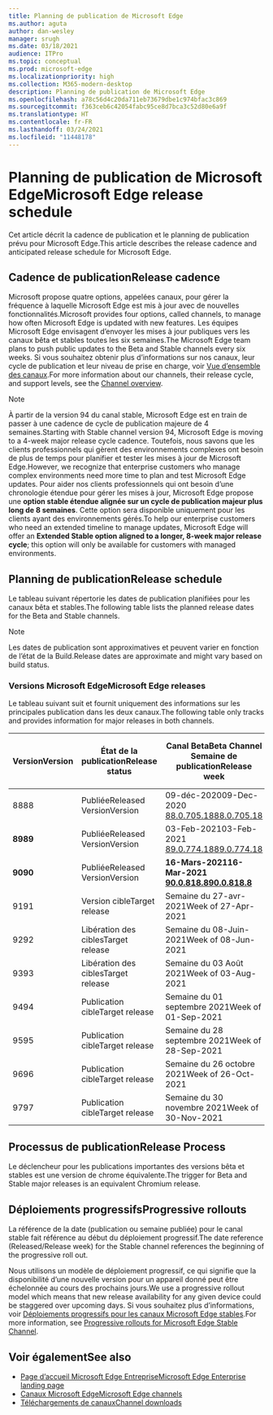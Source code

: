 ```yaml
---
title: Planning de publication de Microsoft Edge
ms.author: aguta
author: dan-wesley
manager: srugh
ms.date: 03/18/2021
audience: ITPro
ms.topic: conceptual
ms.prod: microsoft-edge
ms.localizationpriority: high
ms.collection: M365-modern-desktop
description: Planning de publication de Microsoft Edge
ms.openlocfilehash: a78c56d4c20da711eb73679dbe1c974bfac3c869
ms.sourcegitcommit: f363ceb6c42054fabc95ce8d7bca3c52d80e6a9f
ms.translationtype: HT
ms.contentlocale: fr-FR
ms.lasthandoff: 03/24/2021
ms.locfileid: "11448178"
---
```

# <a name="microsoft-edge-release-schedule"></a><span data-ttu-id="c65a9-103">Planning de publication de Microsoft Edge</span><span class="sxs-lookup"><span data-stu-id="c65a9-103">Microsoft Edge release schedule</span></span>

<span data-ttu-id="c65a9-104">Cet article décrit la cadence de publication et le planning de publication prévu pour Microsoft Edge.</span><span class="sxs-lookup"><span data-stu-id="c65a9-104">This article describes the release cadence and anticipated release schedule for Microsoft Edge.</span></span>

## <a name="release-cadence"></a><span data-ttu-id="c65a9-105">Cadence de publication</span><span class="sxs-lookup"><span data-stu-id="c65a9-105">Release cadence</span></span>

<span data-ttu-id="c65a9-106">Microsoft propose quatre options, appelées canaux, pour gérer la fréquence à laquelle Microsoft Edge est mis à jour avec de nouvelles fonctionnalités.</span><span class="sxs-lookup"><span data-stu-id="c65a9-106">Microsoft provides four options, called channels, to manage how often Microsoft Edge is updated with new features.</span></span> <span data-ttu-id="c65a9-107">Les équipes Microsoft Edge envisagent d’envoyer les mises à jour publiques vers les canaux bêta et stables toutes les six semaines.</span><span class="sxs-lookup"><span data-stu-id="c65a9-107">The Microsoft Edge team plans to push public updates to the Beta and Stable channels every six weeks.</span></span> <span data-ttu-id="c65a9-108">Si vous souhaitez obtenir plus d’informations sur nos canaux, leur cycle de publication et leur niveau de prise en charge, voir [Vue d’ensemble des canaux](./microsoft-edge-channels.md#channel-overview).</span><span class="sxs-lookup"><span data-stu-id="c65a9-108">For more information about our channels, their release cycle, and support levels, see the [Channel overview](./microsoft-edge-channels.md#channel-overview).</span></span>

> [!NOTE]
> <span data-ttu-id="c65a9-109">À partir de la version 94 du canal stable, Microsoft Edge est en train de passer à une cadence de cycle de publication majeure de 4 semaines.</span><span class="sxs-lookup"><span data-stu-id="c65a9-109">Starting with Stable channel version 94, Microsoft Edge is moving to a 4-week major release cycle cadence.</span></span> <span data-ttu-id="c65a9-110">Toutefois, nous savons que les clients professionnels qui gèrent des environnements complexes ont besoin de plus de temps pour planifier et tester les mises à jour de Microsoft Edge.</span><span class="sxs-lookup"><span data-stu-id="c65a9-110">However, we recognize that enterprise customers who manage complex environments need more time to plan and test Microsoft Edge updates.</span></span> <span data-ttu-id="c65a9-111">Pour aider nos clients professionnels qui ont besoin d’une chronologie étendue pour gérer les mises à jour, Microsoft Edge propose une **option stable étendue alignée sur un cycle de publication majeur plus long de 8 semaines**. Cette option sera disponible uniquement pour les clients ayant des environnements gérés.</span><span class="sxs-lookup"><span data-stu-id="c65a9-111">To help our enterprise customers who need an extended timeline to manage updates, Microsoft Edge will offer an **Extended Stable option aligned to a longer, 8-week major release cycle**; this option will only be available for customers with managed environments.</span></span>

## <a name="release-schedule"></a><span data-ttu-id="c65a9-112">Planning de publication</span><span class="sxs-lookup"><span data-stu-id="c65a9-112">Release schedule</span></span>

<span data-ttu-id="c65a9-113">Le tableau suivant répertorie les dates de publication planifiées pour les canaux bêta et stables.</span><span class="sxs-lookup"><span data-stu-id="c65a9-113">The following table lists the planned release dates for the Beta and Stable channels.</span></span>

> [!NOTE]
> <span data-ttu-id="c65a9-114">Les dates de publication sont approximatives et peuvent varier en fonction de l’état de la Build.</span><span class="sxs-lookup"><span data-stu-id="c65a9-114">Release dates are approximate and might vary based on build status.</span></span>

### <a name="microsoft-edge-releases"></a><span data-ttu-id="c65a9-115">Versions Microsoft Edge</span><span class="sxs-lookup"><span data-stu-id="c65a9-115">Microsoft Edge releases</span></span>

<span data-ttu-id="c65a9-116">Le tableau suivant suit et fournit uniquement des informations sur les principales publication dans les deux canaux.</span><span class="sxs-lookup"><span data-stu-id="c65a9-116">The following table only tracks and provides information for major releases in both channels.</span></span>

| <span data-ttu-id="c65a9-117">Version</span><span class="sxs-lookup"><span data-stu-id="c65a9-117">Version</span></span> | <span data-ttu-id="c65a9-118">État de la publication</span><span class="sxs-lookup"><span data-stu-id="c65a9-118">Release status</span></span> | <span data-ttu-id="c65a9-119">Canal Beta</span><span class="sxs-lookup"><span data-stu-id="c65a9-119">Beta Channel</span></span><br><span data-ttu-id="c65a9-120">Semaine de publication</span><span class="sxs-lookup"><span data-stu-id="c65a9-120">Release week</span></span> | <span data-ttu-id="c65a9-121">Canal Stable</span><span class="sxs-lookup"><span data-stu-id="c65a9-121">Stable Channel</span></span><br><span data-ttu-id="c65a9-122">Semaine de publication</span><span class="sxs-lookup"><span data-stu-id="c65a9-122">Release week</span></span> |
|---------|-----|------|--------|
| <span data-ttu-id="c65a9-123">88</span><span class="sxs-lookup"><span data-stu-id="c65a9-123">88</span></span> | <span data-ttu-id="c65a9-124">Publiée</span><span class="sxs-lookup"><span data-stu-id="c65a9-124">Released</span></span><br><span data-ttu-id="c65a9-125">Version</span><span class="sxs-lookup"><span data-stu-id="c65a9-125">Version</span></span> | <span data-ttu-id="c65a9-126">09-déc-2020</span><span class="sxs-lookup"><span data-stu-id="c65a9-126">09-Dec-2020</span></span><br>[<span data-ttu-id="c65a9-127">88.0.705.18</span><span class="sxs-lookup"><span data-stu-id="c65a9-127">88.0.705.18</span></span>](./microsoft-edge-relnote-beta-channel.md#version-88070518-december-9) | <span data-ttu-id="c65a9-128">21-jan-2021</span><span class="sxs-lookup"><span data-stu-id="c65a9-128">21-Jan-2021</span></span><br>[<span data-ttu-id="c65a9-129">88.0.705.50</span><span class="sxs-lookup"><span data-stu-id="c65a9-129">88.0.705.50</span></span>](./microsoft-edge-relnote-stable-channel.md#version-88070550-january-21)|
| **<span data-ttu-id="c65a9-130">89</span><span class="sxs-lookup"><span data-stu-id="c65a9-130">89</span></span>** | <span data-ttu-id="c65a9-131">Publiée</span><span class="sxs-lookup"><span data-stu-id="c65a9-131">Released</span></span><br><span data-ttu-id="c65a9-132">Version</span><span class="sxs-lookup"><span data-stu-id="c65a9-132">Version</span></span> | <span data-ttu-id="c65a9-133">03-Feb-2021</span><span class="sxs-lookup"><span data-stu-id="c65a9-133">03-Feb-2021</span></span><br>[<span data-ttu-id="c65a9-134">89.0.774.18</span><span class="sxs-lookup"><span data-stu-id="c65a9-134">89.0.774.18</span></span>](./microsoft-edge-relnote-beta-channel.md#version-89077418-february-3) | **<span data-ttu-id="c65a9-135">04-mars-2021</span><span class="sxs-lookup"><span data-stu-id="c65a9-135">04-Mar-2021</span></span>**<br>**[<span data-ttu-id="c65a9-136">89.0.774.45</span><span class="sxs-lookup"><span data-stu-id="c65a9-136">89.0.774.45</span></span>](./microsoft-edge-relnote-stable-channel.md#version-89077445-march-21)** |
| **<span data-ttu-id="c65a9-137">90</span><span class="sxs-lookup"><span data-stu-id="c65a9-137">90</span></span>** | <span data-ttu-id="c65a9-138">Publiée</span><span class="sxs-lookup"><span data-stu-id="c65a9-138">Released</span></span><br><span data-ttu-id="c65a9-139">Version</span><span class="sxs-lookup"><span data-stu-id="c65a9-139">Version</span></span> | **<span data-ttu-id="c65a9-140">16-Mars-2021</span><span class="sxs-lookup"><span data-stu-id="c65a9-140">16-Mar-2021</span></span>**<br>**[<span data-ttu-id="c65a9-141">90.0.818.8</span><span class="sxs-lookup"><span data-stu-id="c65a9-141">90.0.818.8</span></span>](./microsoft-edge-relnote-beta-channel.md#version-9008188-march-16)** | <span data-ttu-id="c65a9-142">Semaine du 15-Avril-2021</span><span class="sxs-lookup"><span data-stu-id="c65a9-142">Week of 15-Apr-2021</span></span> |
| <span data-ttu-id="c65a9-143">91</span><span class="sxs-lookup"><span data-stu-id="c65a9-143">91</span></span> | <span data-ttu-id="c65a9-144">Version cible</span><span class="sxs-lookup"><span data-stu-id="c65a9-144">Target release</span></span> | <span data-ttu-id="c65a9-145">Semaine du 27-avr-2021</span><span class="sxs-lookup"><span data-stu-id="c65a9-145">Week of 27-Apr-2021</span></span> | <span data-ttu-id="c65a9-146">Semaine du 27 mai-2021</span><span class="sxs-lookup"><span data-stu-id="c65a9-146">Week of 27-May-2021</span></span> |
| <span data-ttu-id="c65a9-147">92</span><span class="sxs-lookup"><span data-stu-id="c65a9-147">92</span></span> | <span data-ttu-id="c65a9-148">Libération des cibles</span><span class="sxs-lookup"><span data-stu-id="c65a9-148">Target release</span></span> | <span data-ttu-id="c65a9-149">Semaine du 08-Juin-2021</span><span class="sxs-lookup"><span data-stu-id="c65a9-149">Week of 08-Jun-2021</span></span> | <span data-ttu-id="c65a9-150">Semaine du 22 Juillet 2021</span><span class="sxs-lookup"><span data-stu-id="c65a9-150">Week of 22-Jul-2021</span></span> |
| <span data-ttu-id="c65a9-151">93</span><span class="sxs-lookup"><span data-stu-id="c65a9-151">93</span></span> | <span data-ttu-id="c65a9-152">Libération des cibles</span><span class="sxs-lookup"><span data-stu-id="c65a9-152">Target release</span></span> | <span data-ttu-id="c65a9-153">Semaine du 03 Août 2021</span><span class="sxs-lookup"><span data-stu-id="c65a9-153">Week of 03-Aug-2021</span></span> | <span data-ttu-id="c65a9-154">Semaine du 02 Septembre 2021</span><span class="sxs-lookup"><span data-stu-id="c65a9-154">Week of 02-Sep-2021</span></span> |
| <span data-ttu-id="c65a9-155">94</span><span class="sxs-lookup"><span data-stu-id="c65a9-155">94</span></span> | <span data-ttu-id="c65a9-156">Publication cible</span><span class="sxs-lookup"><span data-stu-id="c65a9-156">Target release</span></span> | <span data-ttu-id="c65a9-157">Semaine du 01 septembre 2021</span><span class="sxs-lookup"><span data-stu-id="c65a9-157">Week of 01-Sep-2021</span></span> | <span data-ttu-id="c65a9-158">Semaine du 23 septembre 2021</span><span class="sxs-lookup"><span data-stu-id="c65a9-158">Week of 23-Sep-2021</span></span> |
| <span data-ttu-id="c65a9-159">95</span><span class="sxs-lookup"><span data-stu-id="c65a9-159">95</span></span> | <span data-ttu-id="c65a9-160">Publication cible</span><span class="sxs-lookup"><span data-stu-id="c65a9-160">Target release</span></span> | <span data-ttu-id="c65a9-161">Semaine du 28 septembre 2021</span><span class="sxs-lookup"><span data-stu-id="c65a9-161">Week of 28-Sep-2021</span></span> | <span data-ttu-id="c65a9-162">Semaine du 21 octobre 2021</span><span class="sxs-lookup"><span data-stu-id="c65a9-162">Week of 21-Oct-2021</span></span> |
| <span data-ttu-id="c65a9-163">96</span><span class="sxs-lookup"><span data-stu-id="c65a9-163">96</span></span> | <span data-ttu-id="c65a9-164">Publication cible</span><span class="sxs-lookup"><span data-stu-id="c65a9-164">Target release</span></span> | <span data-ttu-id="c65a9-165">Semaine du 26 octobre 2021</span><span class="sxs-lookup"><span data-stu-id="c65a9-165">Week of 26-Oct-2021</span></span> | <span data-ttu-id="c65a9-166">Semaine du 18 novembre 2021</span><span class="sxs-lookup"><span data-stu-id="c65a9-166">Week of 18-Nov-2021</span></span> |
| <span data-ttu-id="c65a9-167">97</span><span class="sxs-lookup"><span data-stu-id="c65a9-167">97</span></span> | <span data-ttu-id="c65a9-168">Publication cible</span><span class="sxs-lookup"><span data-stu-id="c65a9-168">Target release</span></span> | <span data-ttu-id="c65a9-169">Semaine du 30 novembre 2021</span><span class="sxs-lookup"><span data-stu-id="c65a9-169">Week of 30-Nov-2021</span></span> | <span data-ttu-id="c65a9-170">Semaine du 06 janvier 2022</span><span class="sxs-lookup"><span data-stu-id="c65a9-170">Week of 06-Jan-2022</span></span> |

## <a name="release-process"></a><span data-ttu-id="c65a9-171">Processus de publication</span><span class="sxs-lookup"><span data-stu-id="c65a9-171">Release Process</span></span>

<span data-ttu-id="c65a9-172">Le déclencheur pour les publications importantes des versions bêta et stables est une version de chrome équivalente.</span><span class="sxs-lookup"><span data-stu-id="c65a9-172">The trigger for Beta and Stable major releases is an equivalent Chromium release.</span></span>

## <a name="progressive-rollouts"></a><span data-ttu-id="c65a9-173">Déploiements progressifs</span><span class="sxs-lookup"><span data-stu-id="c65a9-173">Progressive rollouts</span></span>

<span data-ttu-id="c65a9-174">La référence de la date (publication ou semaine publiée) pour le canal stable fait référence au début du déploiement progressif.</span><span class="sxs-lookup"><span data-stu-id="c65a9-174">The date reference (Released/Release week) for the Stable channel references the beginning of the progressive roll out.</span></span>

<span data-ttu-id="c65a9-175">Nous utilisons un modèle de déploiement progressif, ce qui signifie que la disponibilité d’une nouvelle version pour un appareil donné peut être échelonnée au cours des prochains jours.</span><span class="sxs-lookup"><span data-stu-id="c65a9-175">We use a progressive rollout model which means that new release availability for any given device could be staggered over upcoming days.</span></span> <span data-ttu-id="c65a9-176">Si vous souhaitez plus d’informations, voir [Déploiements progressifs pour les canaux Microsoft Edge stables](microsoft-edge-update-progressive-rollout.md).</span><span class="sxs-lookup"><span data-stu-id="c65a9-176">For more information, see [Progressive rollouts for Microsoft Edge Stable Channel](microsoft-edge-update-progressive-rollout.md).</span></span>

## <a name="see-also"></a><span data-ttu-id="c65a9-177">Voir également</span><span class="sxs-lookup"><span data-stu-id="c65a9-177">See also</span></span>

- [<span data-ttu-id="c65a9-178">Page d’accueil Microsoft Edge Entreprise</span><span class="sxs-lookup"><span data-stu-id="c65a9-178">Microsoft Edge Enterprise landing page</span></span>](https://aka.ms/EdgeEnterprise)
- [<span data-ttu-id="c65a9-179">Canaux Microsoft Edge</span><span class="sxs-lookup"><span data-stu-id="c65a9-179">Microsoft Edge channels</span></span>](microsoft-edge-channels.md)
- [<span data-ttu-id="c65a9-180">Téléchargements de canaux</span><span class="sxs-lookup"><span data-stu-id="c65a9-180">Channel downloads</span></span>](https://www.microsoft.com/edge/business/download)